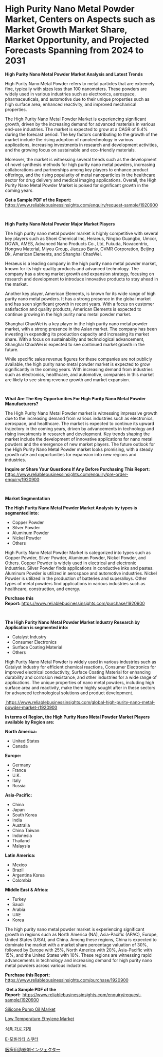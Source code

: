 <p><h1>High Purity Nano Metal Powder Market, Centers on Aspects such as Market Growth Market Share, Market Opportunity, and Projected Forecasts Spanning from 2024 to 2031</h1></p><p><strong>High Purity Nano Metal Powder Market Analysis and Latest Trends</strong></p>
<p><p>High Purity Nano Metal Powder refers to metal particles that are extremely fine, typically with sizes less than 100 nanometers. These powders are widely used in various industries such as electronics, aerospace, pharmaceuticals, and automotive due to their unique properties such as high surface area, enhanced reactivity, and improved mechanical properties.</p><p>The High Purity Nano Metal Powder Market is experiencing significant growth, driven by the increasing demand for advanced materials in various end-use industries. The market is expected to grow at a CAGR of 9.4% during the forecast period. The key factors contributing to the growth of the market include the rising adoption of nanotechnology in various applications, increasing investments in research and development activities, and the growing focus on sustainable and eco-friendly materials.</p><p>Moreover, the market is witnessing several trends such as the development of novel synthesis methods for high purity nano metal powders, increasing collaborations and partnerships among key players to enhance product offerings, and the rising popularity of metal nanoparticles in the healthcare sector for drug delivery and medical imaging applications. Overall, the High Purity Nano Metal Powder Market is poised for significant growth in the coming years.</p></p>
<p><strong>Get a Sample PDF of the Report:&nbsp;</strong> <a href="https://www.reliablebusinessinsights.com/enquiry/request-sample/1920900">https://www.reliablebusinessinsights.com/enquiry/request-sample/1920900</a></p>
<p>&nbsp;</p>
<p><strong>High Purity Nano Metal Powder Major Market Players</strong></p>
<p><p>The high purity nano metal powder market is highly competitive with several key players such as Shoei Chemical Inc, Heraeus, Ningbo Guangbo, Umcor, DOWA, AMES, Advanced Nano Products Co., Ltd, Fukuda, Novacentrix, Hongwu Material, Miyou Group, Jiaozuo Banlv, CVMR Corporation, Beijing Dk, American Elements, and Shanghai ChaoWei. </p><p>Heraeus is a leading company in the high purity nano metal powder market, known for its high-quality products and advanced technology. The company has a strong market growth and expansion strategy, focusing on research and development to introduce innovative products to stay ahead in the market.</p><p>Another key player, American Elements, is known for its wide range of high purity nano metal powders. It has a strong presence in the global market and has seen significant growth in recent years. With a focus on customer satisfaction and quality products, American Elements is expected to continue growing in the high purity nano metal powder market.</p><p>Shanghai ChaoWei is a key player in the high purity nano metal powder market, with a strong presence in the Asian market. The company has been investing in expanding its production capacity and increasing its market share. With a focus on sustainability and technological advancement, Shanghai ChaoWei is expected to see continued market growth in the future.</p><p>While specific sales revenue figures for these companies are not publicly available, the high purity nano metal powder market is expected to grow significantly in the coming years. With increasing demand from industries such as electronics, healthcare, and automotive, companies in this market are likely to see strong revenue growth and market expansion.</p></p>
<p>&nbsp;</p>
<p><strong>What Are The Key Opportunities For High Purity Nano Metal Powder Manufacturers?</strong></p>
<p><p>The High Purity Nano Metal Powder market is witnessing impressive growth due to the increasing demand from various industries such as electronics, aerospace, and healthcare. The market is expected to continue its upward trajectory in the coming years, driven by advancements in technology and rising investments in research and development. Key trends shaping the market include the development of innovative applications for nano metal powders and the emergence of new market players. The future outlook for the High Purity Nano Metal Powder market looks promising, with a steady growth rate and opportunities for expansion into new regions and industries.</p></p>
<p><strong>Inquire or Share Your Questions If Any Before Purchasing This Report:</strong> <a href="https://www.reliablebusinessinsights.com/enquiry/pre-order-enquiry/1920900">https://www.reliablebusinessinsights.com/enquiry/pre-order-enquiry/1920900</a></p>
<p>&nbsp;</p>
<p><strong>Market Segmentation</strong></p>
<p><strong>The High Purity Nano Metal Powder Market Analysis by types is segmented into:</strong></p>
<p><ul><li>Copper Powder</li><li>Silver Powder</li><li>Aluminum Powder</li><li>Nickel Powder</li><li>Others</li></ul></p>
<p><p>High Purity Nano Metal Powder Market is categorized into types such as Copper Powder, Silver Powder, Aluminum Powder, Nickel Powder, and Others. Copper Powder is widely used in electrical and electronic industries. Silver Powder finds applications in conductive inks and pastes. Aluminum Powder is utilized in aerospace and automotive industries. Nickel Powder is utilized in the production of batteries and superalloys. Other types of metal powders find applications in various industries such as healthcare, construction, and energy.</p></p>
<p><strong>Purchase this Report:&nbsp;</strong><a href="https://www.reliablebusinessinsights.com/purchase/1920900">https://www.reliablebusinessinsights.com/purchase/1920900</a></p>
<p>&nbsp;</p>
<p><strong>The High Purity Nano Metal Powder Market Industry Research by Application is segmented into:</strong></p>
<p><ul><li>Catalyst Industry</li><li>Consumer Electronics</li><li>Surface Coating Material</li><li>Others</li></ul></p>
<p><p>High Purity Nano Metal Powder is widely used in various industries such as Catalyst Industry for efficient chemical reactions, Consumer Electronics for improved electrical conductivity, Surface Coating Material for enhancing durability and corrosion resistance, and other industries for a wide range of applications. The unique properties of nano metal powders, including high surface area and reactivity, make them highly sought after in these sectors for advanced technological solutions and product development.</p></p>
<p><a href="https://www.reliablebusinessinsights.com/global-high-purity-nano-metal-powder-market-r1920900">&nbsp;https://www.reliablebusinessinsights.com/global-high-purity-nano-metal-powder-market-r1920900</a></p>
<p><strong>In terms of Region, the High Purity Nano Metal Powder Market Players available by Region are:</strong></p>
<p>
    <p> <strong> North America: </strong>
        <ul>
            <li>United States</li>
            <li>Canada</li>
        </ul>
        </p> 
    <p> <strong> Europe: </strong>
        <ul>
            <li>Germany</li>
            <li>France</li>
            <li>U.K.</li>
            <li>Italy</li>
            <li>Russia</li>
        </ul>
        </p> 
    <p> <strong> Asia-Pacific: </strong>
        <ul>
            <li>China</li>
            <li>Japan</li>
            <li>South Korea</li>
            <li>India</li>
            <li>Australia</li>
            <li>China Taiwan</li>
            <li>Indonesia</li>
            <li>Thailand</li>
            <li>Malaysia</li>
        </ul>
        </p> 
    <p> <strong> Latin America: </strong>
        <ul>
            <li>Mexico</li>
            <li>Brazil</li>
            <li>Argentina Korea</li>
            <li>Colombia</li>
        </ul>
        </p> 
    <p> <strong> Middle East & Africa: </strong>
        <ul>
            <li>Turkey</li>
            <li>Saudi</li>
            <li>Arabia</li>
            <li>UAE</li>
            <li>Korea</li>
        </ul>
    </p>
    </p>
<p><p>The high purity nano metal powder market is experiencing significant growth in regions such as North America (NA), Asia-Pacific (APAC), Europe, United States (USA), and China. Among these regions, China is expected to dominate the market with a market share percentage valuation of 30%, followed by Europe with 25%, North America with 20%, Asia-Pacific with 15%, and the United States with 10%. These regions are witnessing rapid advancements in technology and increasing demand for high purity nano metal powders across various industries.</p></p>
<p><strong>Purchase this Report: </strong><a href="https://www.reliablebusinessinsights.com/purchase/1920900">https://www.reliablebusinessinsights.com/purchase/1920900</a></p>
<p>&nbsp;<strong>Get a Sample PDF of the Report:&nbsp;&nbsp;</strong><a href="https://www.reliablebusinessinsights.com/enquiry/request-sample/1920900">https://www.reliablebusinessinsights.com/enquiry/request-sample/1920900</a></p>
<p><strong></strong></p>
<p><p><a href="https://github.com/arionmp/Market-Research-Report-List-3/blob/main/silicone-pump-oil-market.md">Silicone Pump Oil Market</a></p><p><a href="https://github.com/markusgodoy/Market-Research-Report-List-3/blob/main/low-temperature-ethylene-market.md">Low Temperature Ethylene Market</a></p><p><a href="https://github.com/Maeennan456456/Market-Research-Report-List-2/blob/main/3106289145333.md">식품 가공 기계</a></p><p><a href="https://github.com/vsap75a286l/Market-Research-Report-List-2/blob/main/9522254145332.md">E-모빌리티 스쿠터</a></p><p><a href="https://github.com/MacyOrn/Market-Research-Report-List-1/blob/main/3846623139019.md">医療用造影剤インジェクター</a></p></p>